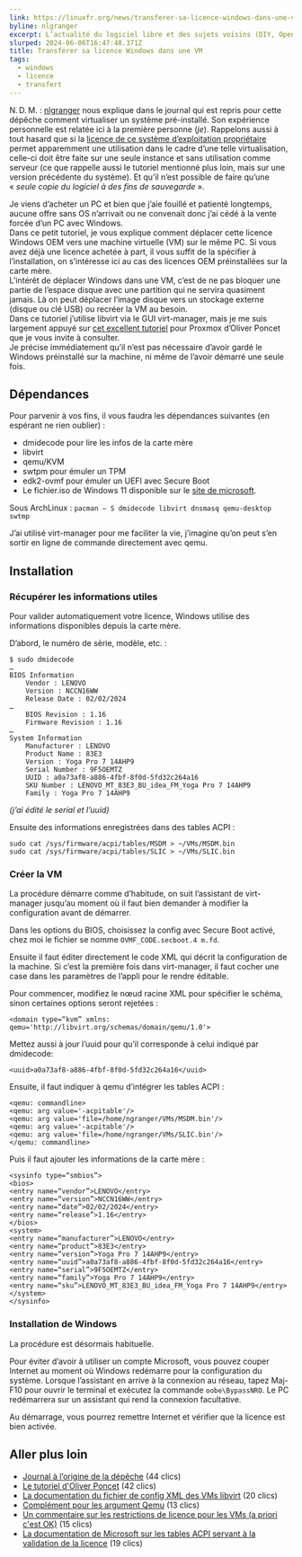 ```yaml
---
link: https://linuxfr.org/news/transferer-sa-licence-windows-dans-une-vm
byline: nlgranger
excerpt: L’actualité du logiciel libre et des sujets voisins (DIY, Open Hardware, Open Data, les Communs, etc.), sur un site francophone contributif géré par une équipe bénévole par et pour des libristes enthousiastes
slurped: 2024-06-06T16:47:48.371Z
title: Transférer sa licence Windows dans une VM
tags:
  - windows
  - licence
  - transfert
---
```


N. D. M. : [nlgranger](app://linuxfr.org/users/nlgranger) nous explique dans le journal qui est repris pour cette dépêche comment virtualiser un système pré-installé. Son expérience personnelle est relatée ici à la première personne (_je_). Rappelons aussi à tout hasard que si la [licence de ce système d’exploitation propriétaire](https://www.microsoft.com/en-us/Useterms/OEM/Windows/11/UseTerms_OEM_Windows_11_FRENCH.htm) permet apparemment une utilisation dans le cadre d’une telle virtualisation, celle-ci doit être faite sur une seule instance et sans utilisation comme serveur (ce que rappelle aussi le tutoriel mentionné plus loin, mais sur une version précédente du système). Et qu’il n’est possible de faire qu’une « _seule copie du logiciel à des fins de sauvegarde_ ».

Je viens d’acheter un PC et bien que j’aie fouillé et patienté longtemps, aucune offre sans OS n’arrivait ou ne convenait donc j’ai cédé à la vente forcée d’un PC avec Windows.  
Dans ce petit tutoriel, je vous explique comment déplacer cette licence Windows OEM vers une machine virtuelle (VM) sur le même PC. Si vous avez déjà une licence achetée à part, il vous suffit de la spécifier à l’installation, on s’intéresse ici au cas des licences OEM préinstallées sur la carte mère.  
L’intérêt de déplacer Windows dans une VM, c’est de ne pas bloquer une partie de l’espace disque avec une partition qui ne servira quasiment jamais. Là on peut déplacer l’image disque vers un stockage externe (disque ou clé USB) ou recréer la VM au besoin.  
Dans ce tutoriel j’utilise libvirt via le GUI virt-manager, mais je me suis largement appuyé sur [cet excellent tutoriel](https://www.emaxilde.net/posts/2022/01/28/recuperer-et-virtualiser-sa-licence-windows-sous-proxmox-ve.html) pour Proxmox d’Oliver Poncet que je vous invite à consulter.  
Je précise immédiatement qu’il n’est pas nécessaire d’avoir gardé le Windows préinstallé sur la machine, ni même de l’avoir démarré une seule fois.

## Dépendances

Pour parvenir à vos fins, il vous faudra les dépendances suivantes (en espérant ne rien oublier) :

- dmidecode pour lire les infos de la carte mère
- libvirt
- qemu/KVM
- swtpm pour émuler un TPM
- edk2-ovmf pour émuler un UEFI avec Secure Boot
- Le fichier.iso de Windows 11 disponible sur le [site de microsoft](https://www.microsoft.com/fr-fr/software-download/windows11).

Sous ArchLinux : `pacman – S dmidecode libvirt dnsmasq qemu-desktop swtmp`

J’ai utilisé virt-manager pour me faciliter la vie, j’imagine qu’on peut s’en sortir en ligne de commande directement avec qemu.

## Installation

### Récupérer les informations utiles

Pour valider automatiquement votre licence, Windows utilise des informations disponibles depuis la carte mère.

D’abord, le numéro de série, modèle, etc. :

```
$ sudo dmidecode
…
BIOS Information
    Vendor : LENOVO
    Version : NCCN16WW
    Release Date : 02/02/2024
…
    BIOS Revision : 1.16
    Firmware Revision : 1.16
…
System Information
    Manufacturer : LENOVO
    Product Name : 83E3
    Version : Yoga Pro 7 14AHP9
    Serial Number : 9F5OEMTZ
    UUID : a0a73af8-a886-4fbf-8f0d-5fd32c264a16
    SKU Number : LENOVO_MT_83E3_BU_idea_FM_Yoga Pro 7 14AHP9
    Family : Yoga Pro 7 14AHP9
```

_(j’ai édité le serial et l’uuid)_

Ensuite des informations enregistrées dans des tables ACPI :

```
sudo cat /sys/firmware/acpi/tables/MSDM > ~/VMs/MSDM.bin
sudo cat /sys/firmware/acpi/tables/SLIC > ~/VMs/SLIC.bin
```

### Créer la VM

La procédure démarre comme d’habitude, on suit l’assistant de virt-manager jusqu’au moment où il faut bien demander à modifier la configuration avant de démarrer.

Dans les options du BIOS, choisissez la config avec Secure Boot activé, chez moi le fichier se nomme `OVMF_CODE.secboot.4 m.fd`.

Ensuite il faut éditer directement le code XML qui décrit la configuration de la machine. Si c’est la première fois dans virt-manager, il faut cocher une case dans les paramètres de l’appli pour le rendre éditable.

Pour commencer, modifiez le nœud racine XML pour spécifier le schéma, sinon certaines options seront rejetées :

```
<domain type=“kvm” xmlns: qemu='http://libvirt.org/schemas/domain/qemu/1.0'>
```

Mettez aussi à jour l’uuid pour qu’il corresponde à celui indiqué par dmidecode:

```
<uuid>a0a73af8-a886-4fbf-8f0d-5fd32c264a16</uuid>
```

Ensuite, il faut indiquer à qemu d’intégrer les tables ACPI :

```
<qemu: commandline>
<qemu: arg value='-acpitable'/>
<qemu: arg value='file=/home/ngranger/VMs/MSDM.bin'/>
<qemu: arg value='-acpitable'/>
<qemu: arg value='file=/home/ngranger/VMs/SLIC.bin'/>
</qemu: commandline>
```

Puis il faut ajouter les informations de la carte mère :

```
<sysinfo type=“smbios”>
<bios>
<entry name=“vendor”>LENOVO</entry>
<entry name=“version”>NCCN16WW</entry>
<entry name=“date”>02/02/2024</entry>
<entry name=“release”>1.16</entry>
</bios>
<system>
<entry name=“manufacturer”>LENOVO</entry>
<entry name=“product”>83E3</entry>
<entry name=“version”>Yoga Pro 7 14AHP9</entry>
<entry name=“uuid”>a0a73af8-a886-4fbf-8f0d-5fd32c264a16</entry>
<entry name=“serial”>9F5OEMTZ</entry>
<entry name=“family”>Yoga Pro 7 14AHP9</entry>
<entry name=“sku”>LENOVO_MT_83E3_BU_idea_FM_Yoga Pro 7 14AHP9</entry>
</system>
</sysinfo>
```

### Installation de Windows

La procédure est désormais habituelle.

Pour éviter d’avoir à utiliser un compte Microsoft, vous pouvez couper Internet au moment où Windows redémarre pour la configuration du système. Lorsque l’assistant en arrive à la connexion au réseau, tapez Maj-F10 pour ouvrir le terminal et exécutez la commande `oobe\BypassNRO`. Le PC redémarrera sur un assistant qui rend la connexion facultative.

Au démarrage, vous pourrez remettre Internet et vérifier que la licence est bien activée.

## Aller plus loin

- [Journal à l’origine de la dépêche](https://linuxfr.org/users/nlgranger/journaux/transferer-sa-licence-windows-dans-une-vm "https://linuxfr.org/users/nlgranger/journaux/transferer-sa-licence-windows-dans-une-vm") (44 clics)
- [Le tutoriel d'Oliver Poncet](https://www.emaxilde.net/posts/2022/01/28/recuperer-et-virtualiser-sa-licence-windows-sous-proxmox-ve.html "https://www.emaxilde.net/posts/2022/01/28/recuperer-et-virtualiser-sa-licence-windows-sous-proxmox-ve.html") (42 clics)
- [La documentation du fichier de config XML des VMs libvirt](https://libvirt.org/formatdomain.html "https://libvirt.org/formatdomain.html") (20 clics)
- [Complément pour les argument Qemu](https://libvirt.org/kbase/qemu-passthrough-security.html "https://libvirt.org/kbase/qemu-passthrough-security.html") (13 clics)
- [Un commentaire sur les restrictions de licence pour les VMs (a priori c'est OK)](https://law.stackexchange.com/questions/82404/can-you-transfer-a-windows-license-from-hardware-to-a-vm-running-on-the-hardware "https://law.stackexchange.com/questions/82404/can-you-transfer-a-windows-license-from-hardware-to-a-vm-running-on-the-hardware") (15 clics)
- [La documentation de Microsoft sur les tables ACPI servant à la validation de la licence](https://download.microsoft.com/download/1/3/8/13818231-a8ad-4fe7-b4e1-a63cbc5d6027/microsoft-software-licensing-tables.docx "https://download.microsoft.com/download/1/3/8/13818231-a8ad-4fe7-b4e1-a63cbc5d6027/microsoft-software-licensing-tables.docx") (19 clics)
